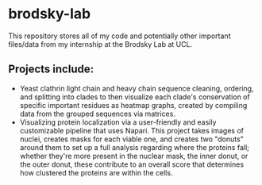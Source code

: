 # brodsky-lab
This repository stores all of my code and potentially other important files/data from my internship at the Brodsky Lab at UCL.

## Projects include:
- Yeast clathrin light chain and heavy chain sequence cleaning, ordering, and splitting into clades to then visualize each clade's conservation of specific important residues as heatmap graphs, created by compiling data from the grouped sequences via matrices.
- Visualizing protein localization via a user-friendly and easily customizable pipeline that uses Napari. This project takes images of nuclei, creates masks for each viable one, and creates two "donuts" around them to set up a full analysis regarding where the proteins fall; whether they're more present in the nuclear mask, the inner donut, or the outer donut, these contribute to an overall score that determines how clustered the proteins are within the cells. 
